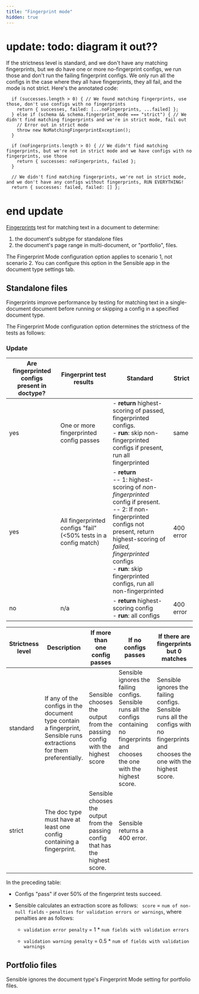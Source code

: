 ```yaml
---
title: "Fingerprint mode"
hidden: true
---
```


# update: todo: diagram it out??

If the strictness level is standard, and we don't have any matching fingerprints, but we do have one or more no-fingerprint configs, we run those and don't run the failing fingerprint configs. We only run all the configs in the case where they all have fingerprints, they all fail, and the mode is not strict. Here's the annotated code:

```
  if (successes.length > 0) { // We found matching fingerprints, use those, don't use configs with no fingerprints
    return { successes, failed: [...noFingerprints, ...failed] };
  } else if (schema && schema.fingerprint_mode === "strict") { // We didn't find matching fingerprints and we're in strict mode, fail out
    // Error out in strict mode
    throw new NoMatchingFingerprintException();
  }

  if (noFingerprints.length > 0) { // We didn't find matching fingerprints, but we're not in strict mode and we have configs with no fingerprints, use those
    return { successes: noFingerprints, failed };
  }

  // We didn't find matching fingerprints, we're not in strict mode, and we don't have any configs without fingerprints, RUN EVERYTHING!
  return { successes: failed, failed: [] };
```



# end update

[Fingerprints](doc:fingerprint) test for matching text in a document to determine:

1. the document's subtype for standalone files
2. the document's page range in multi-document, or "portfolio", files.

The Fingerprint Mode configuration option applies to scenario 1, not scenario 2.  You can configure this option in the Sensible app in the document type settings tab.

## Standalone files

Fingerprints improve performance by testing for matching text in a single-document document before running or skipping a config in a specified document type.  

The Fingerprint Mode configuration option determines the strictness of the tests as follows:

### Update



| Are fingerprinted configs present in doctype? | Fingerprint test results                                     | Standard                                                     | Strict    |
| --------------------------------------------- | ------------------------------------------------------------ | ------------------------------------------------------------ | --------- |
| yes                                           | One or more fingerprinted config passes                      | - **return** highest-scoring of passed, fingerprinted configs.<br/> - **run**: skip non-fingerprinted configs if present, run all fingerprinted | same      |
| yes                                           | All fingerprinted configs "fail" (<50% tests in a config match) | - **return**<br/>-- 1: highest-scoring of *non-fingerprinted* config if present.<br/>-- 2: If non-fingerprinted configs not present, return highest-scoring of *failed, fingerprinted* configs<br/>- **run**: skip fingerprinted configs, run all non-fingerprinted | 400 error |
| no                                            | n/a                                                          | - **return** highest-scoring config<br/>- **run**: all configs | 400 error |





| Strictness level | Description                                                  | If more than one config passes                               | If no configs passes                                         | If there are fingerprints but 0 matches                      | If no configs contain a fingerprint                          |
| ---------------- | ------------------------------------------------------------ | ------------------------------------------------------------ | ------------------------------------------------------------ | ------------------------------------------------------------ | ------------------------------------------------------------ |
| standard         | If any of the configs in the document type contain a fingerprint, Sensible runs extractions for them preferentially. | Sensible chooses the output from the passing config with the highest score | Sensible ignores the failing configs. Sensible runs all the configs containing no fingerprints and chooses the one with the highest score. | Sensible ignores the failing configs. Sensible runs all the configs with no fingerprints and chooses the one with the highest score. | Sensible falls back to the default behavior of running extractions for the document using *all* configurations, and returns the one with the highest score. |
| strict           | The doc type must have at least one config containing a fingerprint. | Sensible chooses the output from the passing config that has the highest score. | Sensible returns a 400 error.                                |                                                              | Sensible returns a 400 error.                                |

In the preceding table:

- Configs "pass" if over 50% of the fingerprint tests succeed.

- Sensible calculates an extraction score as follows: ` score` = `num of non-null fields` - `penalties for validation errors or warnings`, where penalties are as follows:

  - `validation error penalty` = 1 * `num fields with validation errors`

  - `validation warning penalty` = 0.5 * `num of fields with validation warnings`

## Portfolio files

Sensible ignores the document type's Fingerprint Mode setting for portfolio files. 

